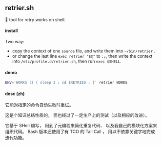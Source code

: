## retrier.sh

🦔 tool for retry works on shell.

#### install

Two way:

- copy the context of one `source` file, and write them into `~/bin/retrier` .
- or change the last line `exec retrier "$@"` to `:;`, then write the context into `/etc/profile.d/retrier.sh`, then run `exec $SHELL`.

#### demo

~~~ sh
ENV='WORKS () { sleep 3 ; cd $RETRIED ; }' retrier WORKS
~~~

#### desc (zh)

它能对指定的命令自动失败时重试。

这是个知识总结性质的，
但也经过了一定生产上的测试（以及相应的改进）。

它基于 SHell 编写，
用到了元编程来简化重复代码、
以及我自己的模块化方案来组织代码。
 Bash 版本还使用了有 TCO 的 Tail Call ，
用以不依靠关键字地完成迭代功能。
